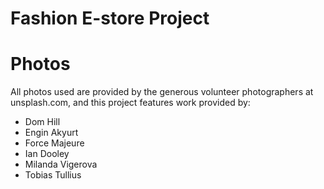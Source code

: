 # Fashion E-store Project


# Photos
All photos used are provided by the generous volunteer photographers at unsplash.com, and this project features work provided by:

- Dom Hill
- Engin Akyurt
- Force Majeure
- Ian Dooley
- Milanda Vigerova
- Tobias Tullius

